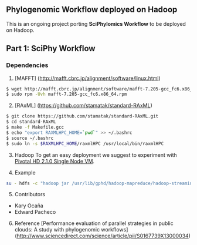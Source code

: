 Phylogenomic Workflow deployed on Hadoop
----------------------------------------
This is an ongoing project porting **SciPhylomics Workflow** to be deployed on Hadoop.

## Part 1: SciPhy Workflow

### Dependencies
1. [MAFFT] (http://mafft.cbrc.jp/alignment/software/linux.html)
```bash
$ wget http://mafft.cbrc.jp/alignment/software/mafft-7.205-gcc_fc6.x86_64.rpm
$ sudo rpm -Uvh mafft-7.205-gcc_fc6.x86_64.rpm
```

2. [RAxML] (https://github.com/stamatak/standard-RAxML)
```bash
$ git clone https://github.com/stamatak/standard-RAxML.git
$ cd standard-RAxML
$ make -f Makefile.gcc
$ echo "export RAXMLHPC_HOME=`pwd`" >> ~/.bashrc
$ source ~/.bashrc
$ sudo ln -s $RAXMLHPC_HOME/raxmlHPC /usr/local/bin/raxmlHPC
```

3. Hadoop
To get an easy deployment we suggest to experiment with [Pivotal HD 2.1.0 Single Node VM](https://network.pivotal.io/products/pivotal-hd).

4. Example
```bash
su - hdfs -c "hadoop jar /usr/lib/gphd/hadoop-mapreduce/hadoop-streaming-2.2.0-gphd-3.1.0.0.jar -numReduceTasks 0 -mapper sciphy-map.sh -input /user/hdfs/workflow-sciphy/orthofiles.txt -output /user/hdfs/workflow-sciphy/output1 -file /home/gpadmin/Projects/phylogenomic-workflow/hadoop/sciphy-map.sh"
```

5. Contributors
* Kary Ocaña
* Edward Pacheco

6. Reference
[Performance evaluation of parallel strategies in public clouds: A study with phylogenomic workflows]
(http://www.sciencedirect.com/science/article/pii/S0167739X13000034)

